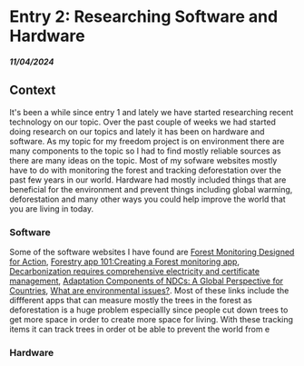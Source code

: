 # Entry 2: Researching Software and Hardware
##### 11/04/2024

## Context
It's been a while since entry 1 and lately we have started researching recent technology on our topic. Over the past couple of weeks we had started doing research on our topics and lately it has been on hardware and software. As my topic for my freedom project is on environment there are many components to the topic so I had to find mostly reliable sources as there are many ideas on the topic. Most of my sofware websites mostly have to do with monitoring the forest and tracking deforestation over the past few years in our world. Hardware had mostly included things that are beneficial for the environment and prevent things including global warming, deforestation and many other ways you could help improve the world that you are living in today. 

### Software
Some of the software websites I have found are [Forest Monitoring Designed for Action](https://www.globalforestwatch.org/), [Forestry app 101:Creating a Forest monitoring app](https://3sidedcube.com/projects/a-conservation-app-to-save-our-forests), [Decarbonization requires comprehensive electricity and certificate management](https://3sidedcube.com/projects/a-conservation-app-to-save-our-forests), [Adaptation Components of NDCs: A Global Perspective for Countries](https://www.wri.org/events/2022/8/adaptation-components-ndcs-global-perspective-countries), [What are environmental issues?](https://www.ibm.com/topics/environmental-issues). Most of these links include the diffferent apps that can measure mostly the trees in the forest as deforestation is a huge problem especiallly since people cut down trees to get more space in order to create more space for living. With these tracking items it can track trees in order ot be able to prevent the world from e

### Hardware



